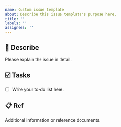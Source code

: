 ```yaml
---
name: Custom issue template
about: Describe this issue template's purpose here.
title: ''
labels: ''
assignees: ''
---
```


## 📄 Describe

Please explain the issue in detail.

## ☑️ Tasks

- [ ] Write your to-do list here.

## 📋 Ref

Additional information or reference documents.
